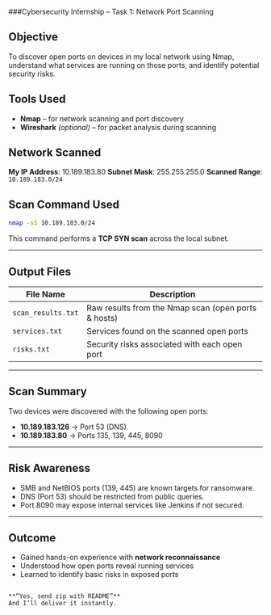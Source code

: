 ###Cybersecurity Internship – Task 1: Network Port Scanning

## Objective
To discover open ports on devices in my local network using Nmap, understand what services are running on those ports, and identify potential security risks.

## Tools Used
- **Nmap** – for network scanning and port discovery
- **Wireshark** *(optional)* – for packet analysis during scanning

##  Network Scanned
 **My IP Address**: 10.189.183.80
 **Subnet Mask**: 255.255.255.0
 **Scanned Range**: `10.189.183.0/24`

##  Scan Command Used
```bash
nmap -sS 10.189.183.0/24
````

This command performs a **TCP SYN scan** across the local subnet.

---

##  Output Files

| File Name          | Description                                         |
| ------------------ | --------------------------------------------------- |
| `scan_results.txt` | Raw results from the Nmap scan (open ports & hosts) |
| `services.txt`     | Services found on the scanned open ports            |
| `risks.txt`        | Security risks associated with each open port       |

---

##  Scan Summary

Two devices were discovered with the following open ports:

* **10.189.183.126** → Port 53 (DNS)
* **10.189.183.80** → Ports 135, 139, 445, 8090

---

##  Risk Awareness

* SMB and NetBIOS ports (139, 445) are known targets for ransomware.
* DNS (Port 53) should be restricted from public queries.
* Port 8090 may expose internal services like Jenkins if not secured.

---

##  Outcome

* Gained hands-on experience with **network reconnaissance**
* Understood how open ports reveal running services
* Learned to identify basic risks in exposed ports

```
 
**“Yes, send zip with README”**  
And I’ll deliver it instantly.
```
